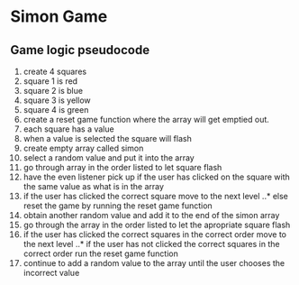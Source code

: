 # Simon Game

## Game logic pseudocode

1.  create 4 squares
2.  square 1 is red
3.  square 2 is blue
4.  square 3 is yellow
5.  square 4 is green
6.  create a reset game function where the array will get emptied out.
7.  each square has a value
8.  when a value is selected the square will flash
9.  create empty array called simon
10. select a random value and put it into the array
11. go through array in the order listed to let square flash
12. have the even listener pick up if the user has clicked on the square with the same value as what is in the array
13. if the user has clicked the correct square move to the next level
    ..\* else reset the game by running the reset game function
14. obtain another random value and add it to the end of the simon array
15. go through the array in the order listed to let the apropriate square flash
16. if the user has clicked the correct squares in the correct order move to the next level
    ..\* if the user has not clicked the correct squares in the correct order run the reset game function
17. continue to add a random value to the array until the user chooses the incorrect value